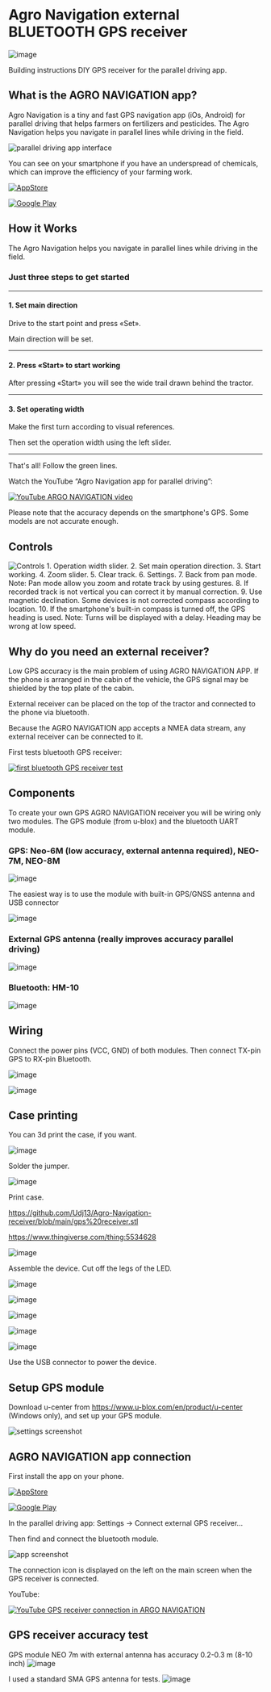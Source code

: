 # Agro Navigation external BLUETOOTH GPS receiver

![image](https://user-images.githubusercontent.com/54446451/192328353-de5d13e1-79c2-46a0-b84a-97f5fcf3eff6.png)

Building instructions DIY GPS receiver for the parallel driving app.


## What is the AGRO NAVIGATION app? 
Agro Navigation is a tiny and fast GPS navigation app (iOs, Android) for parallel driving that helps farmers on fertilizers and pesticides.
The Agro Navigation helps you navigate in parallel lines while driving in the field.

![parallel driving app interface](https://user-images.githubusercontent.com/54446451/192321951-3f21f5fd-f789-44fc-ab61-2b0535d08ef7.png)

You can see on your smartphone if you have an underspread of chemicals, which can improve the efficiency of your farming work.

[![AppStore](https://user-images.githubusercontent.com/54446451/159944768-9d67f01b-6657-4abf-8b83-6af861813203.png)](https://apps.apple.com/ru/app/agro-navigation/id1625258870)

[![Google Play](https://user-images.githubusercontent.com/54446451/159944833-5c906f5f-61c7-4b45-8715-b167915c0620.png)](https://play.google.com/store/apps/details?id=com.shlyagin.parallel_driving)

## How it Works

The Agro Navigation helps you navigate in parallel lines while driving in the field.

### Just three steps to get started

---

#### 1. Set main direction

   Drive to the start point and press «Set».

   Main direction will be set.
   
---

#### 2. Press «Start» to start working

   After pressing «Start» you will see the wide trail drawn behind the tractor.
   
---

#### 3. Set operating width

   Make the first turn according to visual references.

   Then set the operation width using the left slider.
   
---

That's all! Follow the green lines.

Watch the YouTube “Agro Navigation app for parallel driving”:

[![YouTube ARGO NAVIGATION video](https://user-images.githubusercontent.com/54446451/192575023-37407cff-fd5b-4029-8cf2-0abfb9fea500.png)](http://www.youtube.com/watch?v=I6HTStWH_PI)

Please note that the accuracy depends on the smartphone's GPS. Some models are not accurate enough.

## Сontrols

![Controls 1. Operation width slider.
2. Set main operation direction.
3. Start working.
4. Zoom slider.
5. Clear track.
6. Settings.
7. Back from pan mode.
Note:
Pan mode allow you zoom and rotate track by using gestures.
8. If recorded track is not vertical you can correct it by manual correction.
9. Use magnetic declination. Some devices is not corrected compass according to location.
10.  If the smartphone's built-in compass is turned off, the GPS heading is used.
Note:
Turns will be displayed with a delay.
Heading may be wrong at low speed.](https://user-images.githubusercontent.com/54446451/192325605-54100f03-de39-486c-af4d-93c52a3b2c1c.png)

## Why do you need an external receiver?

Low GPS accuracy is the main problem of using AGRO NAVIGATION APP. If the phone is arranged in the cabin of the vehicle, the GPS signal may be shielded by the top plate of the cabin.

External receiver can be placed on the top of the tractor and connected to the phone via bluetooth.

Because the AGRO NAVIGATION app accepts a NMEA data stream, any external receiver can be connected to it.

First tests bluetooth GPS receiver:

[![first bluetooth GPS receiver test](https://user-images.githubusercontent.com/54446451/192575738-34f62dea-8552-486a-b1ed-8ecb7421890b.png)](http://www.youtube.com/watch?v=mBkVWZwkZDU)


## Components

To create your own GPS AGRO NAVIGATION receiver you will be wiring only two modules. The GPS module (from u-blox) and the bluetooth UART module.

### GPS: Neo-6M (low accuracy, external antenna required), NEO-7M, NEO-8M

![image](https://user-images.githubusercontent.com/54446451/192331144-a0ec966c-a7f0-4a36-98e2-09ca9ee466da.png)

The easiest way is to use the module with built-in GPS/GNSS antenna and USB connector

![image](https://user-images.githubusercontent.com/54446451/192331362-aef31ed4-a5da-4fb3-861a-ec3518bad729.png)

### External GPS antenna (really improves accuracy parallel driving)

![image](https://user-images.githubusercontent.com/54446451/199713730-1520d1e1-d88e-4eb8-b526-249ee967dac8.png)

### Bluetooth: HM-10

![image](https://user-images.githubusercontent.com/54446451/192330582-9fdb2f72-698b-43bb-b2df-02b6ece3b08c.png)

## Wiring

Connect the power pins (VCC, GND) of both modules. Then connect TX-pin GPS to RX-pin Bluetooth.

![image](https://user-images.githubusercontent.com/54446451/192331728-f2b793fa-9cbb-43ba-8480-3eb963aa0504.png)

![image](https://user-images.githubusercontent.com/54446451/192331898-ed50d8ad-1472-4218-9e6c-7da237a900ab.png)

## Case printing

You can 3d print the case, if you want.

![image](https://user-images.githubusercontent.com/54446451/192332293-ef468b10-6526-4c64-99ac-65d437ed8901.png)

Solder the jumper.

![image](https://user-images.githubusercontent.com/54446451/192332680-483529e2-ad33-4674-af27-58dda2daa0f5.png)

Print case. 

https://github.com/Udj13/Agro-Navigation-receiver/blob/main/gps%20receiver.stl

https://www.thingiverse.com/thing:5534628

![image](https://user-images.githubusercontent.com/54446451/192332779-a4e65086-50dc-459f-b07a-9ecf0b83bb04.png)

Assemble the device. Сut off the legs of the LED.

![image](https://user-images.githubusercontent.com/54446451/192334140-bb86a1de-a44e-492e-8067-1390fb8e1eed.png)

![image](https://user-images.githubusercontent.com/54446451/192334551-9c44bbf6-8639-4798-a0ca-bc41f963d9b5.png)

![image](https://user-images.githubusercontent.com/54446451/192334318-b11bdb39-c672-4ae7-92f6-a22b0b81eaba.png)

![image](https://user-images.githubusercontent.com/54446451/192334396-0a5e6fd1-aea6-40e9-9fba-7dc29989ee5a.png)

![image](https://user-images.githubusercontent.com/54446451/192336644-f192ef51-9946-44fd-9eda-9e8b9614c351.png)

Use the USB connector to power the device.

## Setup GPS module

Download u-center from https://www.u-blox.com/en/product/u-center (Windows only), and set up your GPS module.

![settings screenshot](https://user-images.githubusercontent.com/54446451/192336721-4a7ae506-ddcb-4f99-aea3-c281dda86965.png)


## AGRO NAVIGATION app connection

First install the app on your phone.

[![AppStore](https://user-images.githubusercontent.com/54446451/159944768-9d67f01b-6657-4abf-8b83-6af861813203.png)](https://apps.apple.com/ru/app/agro-navigation/id1625258870)

[![Google Play](https://user-images.githubusercontent.com/54446451/159944833-5c906f5f-61c7-4b45-8715-b167915c0620.png)](https://play.google.com/store/apps/details?id=com.shlyagin.parallel_driving)

In the parallel driving app: Settings -> Connect external GPS receiver… 

Then find and connect the bluetooth module.

![app screenshot](https://user-images.githubusercontent.com/54446451/192339032-12334d23-4ad8-4c22-96b9-7c42a1ece3a7.png)

The connection icon is displayed on the left on the main screen when the GPS receiver is connected.

YouTube:

[![YouTube GPS receiver connection in ARGO NAVIGATION](https://user-images.githubusercontent.com/54446451/192575921-292cc52d-cd95-4a29-aa2f-167a8d197ba0.png)](http://www.youtube.com/watch?v=7Vs9jBaqPb4)

## GPS receiver accuracy test

GPS module NEO 7m with external antenna has accuracy 0.2-0.3 m (8-10 inch)
![image](https://user-images.githubusercontent.com/54446451/195321947-cdf17440-8a72-4312-ab21-1e451adc37bd.png)

I used a standard SMA GPS antenna for tests.
![image](https://user-images.githubusercontent.com/54446451/195322700-527bf7dc-1a44-4731-aeb1-9572e459930b.png)


